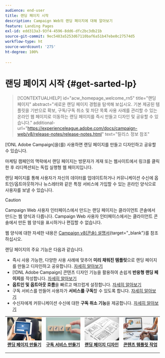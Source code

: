 ```yaml
---
audience: end-user
title: 랜딩 페이지 시작
description: Campaign Web의 랜딩 페이지에 대해 알아보기
feature: Landing Pages
exl-id: edd313a3-93f4-4596-8dd6-dfc2bc3db21b
source-git-commit: 9ec5483a5253d67110baf6a51b47ebe0c27574d5
workflow-type: ht
source-wordcount: '275'
ht-degree: 100%

---
```


# 랜딩 페이지 시작 {#get-sarted-lp}

>[!CONTEXTUALHELP]
>id="acw_homepage_welcome_rn5"
>title="랜딩 페이지"
>abstract="새로운 랜딩 페이지 경험을 탐색해 보십시오. 기본 제공된 템플릿을 기반으로 확보, 구독/구독 취소 및 차단 목록 사용 사례를 관리할 수 있는 온라인 웹 페이지로 이동하는 랜딩 페이지를 즉시 만들고 디자인 및 공유할 수 있습니다."
>additional-url="https://experienceleague.adobe.com/docs/campaign-web/v8/release-notes/release-notes.html" text="릴리스 정보 참조"

[!DNL Adobe Campaign]을(를) 사용하면 랜딩 페이지를 만들고 디자인하고 공유할 수 있습니다.

마케팅 캠페인의 맥락에서 랜딩 페이지는 방문자가 게재 또는 웹사이트에서 링크를 클릭한 후 리디렉션되는 독립 실행형 웹 페이지입니다.

랜딩 페이지를 통해 사용자가 자신의 데이터를 업데이트하거나 커뮤니케이션 수신에 옵트인/옵트아웃하거나 뉴스레터와 같은 특정 서비스에 가입할 수 있는 온라인 양식으로 사용자를 보낼 수 있습니다.

>[!CAUTION]
>
>Campaign Web 사용자 인터페이스에서 만드는 랜딩 페이지는 클라이언트 콘솔에서 만드는 웹 양식과 다릅니다. Campaign Web 사용자 인터페이스에서는 클라이언트 콘솔에서 만든 웹 양식을 표시하거나 편집할 수 없습니다.
>
>웹 양식에 대한 자세한 내용은 [Campaign v8(콘솔) 설명서](https://experienceleague.adobe.com/docs/campaign/campaign-v8/content/webapps.html?lang=ko){target="_blank"}를 참조하십시오.

랜딩 페이지의 주요 기능은 다음과 같습니다.

* 즉시 사용 가능한, 다양한 사용 사례에 맞추어 **미리 채워진 템플릿**&#x200B;으로 랜딩 페이지를 만들고 디자인하고 공유합니다. [자세히 알아보기](create-lp.md)
* [!DNL Adobe Campaign] 콘텐츠 디자인 기능을 활용하여 손쉽게 **반응형 랜딩 페이지**&#x200B;를 작성합니다. [자세히 알아보기](lp-content.md)
* **옵트인 및 옵트아웃 흐름**&#x200B;을 빠르고 매끄럽게 설정합니다. [자세히 알아보기](lp-use-cases.md)
* 구독 서비스를 만들어 사용자가 **서비스를 구독**&#x200B;할 수 있도록 합니다. [자세히 알아보기](lp-use-cases.md#lp-subscription)
* 수신자에게 커뮤니케이션 수신에 대한 **구독 취소 기능**&#x200B;을 제공합니다. [자세히 알아보기](lp-use-cases.md#lp-unsubscription)
  <!--Send a **confirmation email** upon opt-in or opt-out.-->

<table style="table-layout:fixed"><tr style="border: 0;">
<td>
<a href="create-lp.md">
<img alt="리드" src="../assets/do-not-localize/lp-subscription.jpeg">
</a>
<div><a href="create-lp.md"><strong>랜딩 페이지 만들기</strong>
</div>
<p>
</td>
<td>
<a href="../audience/manage-services.md">
<img alt="저빈도" src="../assets/do-not-localize/lp-list.jpg">
</a>
<div>
<a href="../audience/manage-services.md"><strong>구독 서비스 만들기</strong></a>
</div>
<p></td>
<td>
<a href="lp-content.md">
<img alt="유효성 검사" src="../assets/do-not-localize/lp-design.jpg">
</a>
<div>
<a href="lp-content.md"><strong>랜딩 페이지 디자인</strong></a>
</div>
<p>
</td>
<td>
<a href="lp-templates.md">
<img alt="유효성 검사" src="../assets/do-not-localize/lp-reporting.jpg">
</a>
<div>
<a href="lp-templates.md"><strong>콘텐츠 템플릿 작업</strong></a>
</div>
<p>
</td>
</tr></table>
